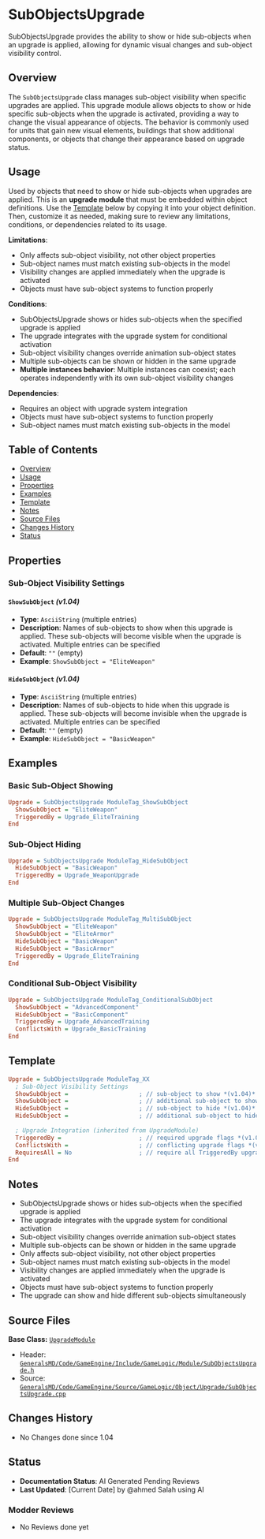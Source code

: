 # SubObjectsUpgrade

SubObjectsUpgrade provides the ability to show or hide sub-objects when an upgrade is applied, allowing for dynamic visual changes and sub-object visibility control.

## Overview

The `SubObjectsUpgrade` class manages sub-object visibility when specific upgrades are applied. This upgrade module allows objects to show or hide specific sub-objects when the upgrade is activated, providing a way to change the visual appearance of objects. The behavior is commonly used for units that gain new visual elements, buildings that show additional components, or objects that change their appearance based on upgrade status.

## Usage

Used by objects that need to show or hide sub-objects when upgrades are applied. This is an **upgrade module** that must be embedded within object definitions. Use the [Template](#template) below by copying it into your object definition. Then, customize it as needed, making sure to review any limitations, conditions, or dependencies related to its usage.

**Limitations**:
- Only affects sub-object visibility, not other object properties
- Sub-object names must match existing sub-objects in the model
- Visibility changes are applied immediately when the upgrade is activated
- Objects must have sub-object systems to function properly

**Conditions**:
- SubObjectsUpgrade shows or hides sub-objects when the specified upgrade is applied
- The upgrade integrates with the upgrade system for conditional activation
- Sub-object visibility changes override animation sub-object states
- Multiple sub-objects can be shown or hidden in the same upgrade
- **Multiple instances behavior**: Multiple instances can coexist; each operates independently with its own sub-object visibility changes

**Dependencies**:
- Requires an object with upgrade system integration
- Objects must have sub-object systems to function properly
- Sub-object names must match existing sub-objects in the model

## Table of Contents

- [Overview](#overview)
- [Usage](#usage)
- [Properties](#properties)
- [Examples](#examples)
- [Template](#template)
- [Notes](#notes)
- [Source Files](#source-files)
- [Changes History](#changes-history)
- [Status](#status)

## Properties

### Sub-Object Visibility Settings

#### `ShowSubObject` *(v1.04)*
- **Type**: `AsciiString` (multiple entries)
- **Description**: Names of sub-objects to show when this upgrade is applied. These sub-objects will become visible when the upgrade is activated. Multiple entries can be specified
- **Default**: `""` (empty)
- **Example**: `ShowSubObject = "EliteWeapon"`

#### `HideSubObject` *(v1.04)*
- **Type**: `AsciiString` (multiple entries)
- **Description**: Names of sub-objects to hide when this upgrade is applied. These sub-objects will become invisible when the upgrade is activated. Multiple entries can be specified
- **Default**: `""` (empty)
- **Example**: `HideSubObject = "BasicWeapon"`

## Examples

### Basic Sub-Object Showing
```ini
Upgrade = SubObjectsUpgrade ModuleTag_ShowSubObject
  ShowSubObject = "EliteWeapon"
  TriggeredBy = Upgrade_EliteTraining
End
```

### Sub-Object Hiding
```ini
Upgrade = SubObjectsUpgrade ModuleTag_HideSubObject
  HideSubObject = "BasicWeapon"
  TriggeredBy = Upgrade_WeaponUpgrade
End
```

### Multiple Sub-Object Changes
```ini
Upgrade = SubObjectsUpgrade ModuleTag_MultiSubObject
  ShowSubObject = "EliteWeapon"
  ShowSubObject = "EliteArmor"
  HideSubObject = "BasicWeapon"
  HideSubObject = "BasicArmor"
  TriggeredBy = Upgrade_EliteTraining
End
```

### Conditional Sub-Object Visibility
```ini
Upgrade = SubObjectsUpgrade ModuleTag_ConditionalSubObject
  ShowSubObject = "AdvancedComponent"
  HideSubObject = "BasicComponent"
  TriggeredBy = Upgrade_AdvancedTraining
  ConflictsWith = Upgrade_BasicTraining
End
```

## Template

```ini
Upgrade = SubObjectsUpgrade ModuleTag_XX
  ; Sub-Object Visibility Settings
  ShowSubObject =                    ; // sub-object to show *(v1.04)*
  ShowSubObject =                    ; // additional sub-object to show *(v1.04)*
  HideSubObject =                    ; // sub-object to hide *(v1.04)*
  HideSubObject =                    ; // additional sub-object to hide *(v1.04)*
  
  ; Upgrade Integration (inherited from UpgradeModule)
  TriggeredBy =                      ; // required upgrade flags *(v1.04)*
  ConflictsWith =                    ; // conflicting upgrade flags *(v1.04)*
  RequiresAll = No                   ; // require all TriggeredBy upgrades *(v1.04)*
End
```

## Notes

- SubObjectsUpgrade shows or hides sub-objects when the specified upgrade is applied
- The upgrade integrates with the upgrade system for conditional activation
- Sub-object visibility changes override animation sub-object states
- Multiple sub-objects can be shown or hidden in the same upgrade
- Only affects sub-object visibility, not other object properties
- Sub-object names must match existing sub-objects in the model
- Visibility changes are applied immediately when the upgrade is activated
- Objects must have sub-object systems to function properly
- The upgrade can show and hide different sub-objects simultaneously

## Source Files

**Base Class:** [`UpgradeModule`](../../GeneralsMD/Code/GameEngine/Include/GameLogic/Module/UpgradeModule.h)

- Header: [`GeneralsMD/Code/GameEngine/Include/GameLogic/Module/SubObjectsUpgrade.h`](../../GeneralsMD/Code/GameEngine/Include/GameLogic/Module/SubObjectsUpgrade.h)
- Source: [`GeneralsMD/Code/GameEngine/Source/GameLogic/Object/Upgrade/SubObjectsUpgrade.cpp`](../../GeneralsMD/Code/GameEngine/Source/GameLogic/Object/Upgrade/SubObjectsUpgrade.cpp)

## Changes History

- No Changes done since 1.04

## Status

- **Documentation Status**: AI Generated Pending Reviews 
- **Last Updated**: [Current Date] by @ahmed Salah using AI

### Modder Reviews 
- No Reviews done yet
